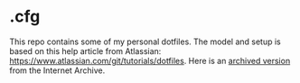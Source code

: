 # .cfg

This repo contains some of my personal dotfiles.  The model and setup is based on this help article from Atlassian: https://www.atlassian.com/git/tutorials/dotfiles.  Here is an [archived version](https://web.archive.org/web/20240409141302/https://www.atlassian.com/git/tutorials/dotfiles) from the Internet Archive.

